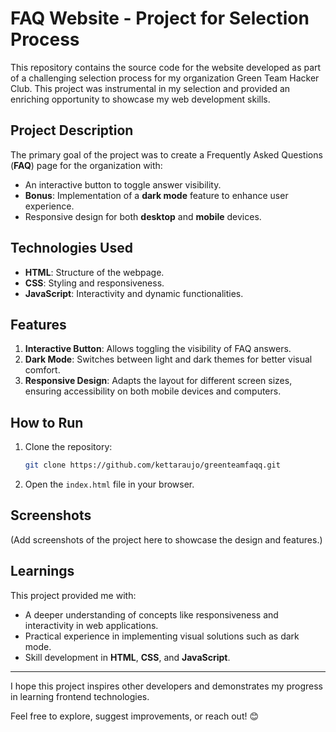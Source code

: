# FAQ Website - Project for Selection Process

This repository contains the source code for the website developed as part of a challenging selection process for my organization Green Team Hacker Club. This project was instrumental in my selection and provided an enriching opportunity to showcase my web development skills.

## Project Description
The primary goal of the project was to create a Frequently Asked Questions (**FAQ**) page for the organization with:

- An interactive button to toggle answer visibility.
- **Bonus**: Implementation of a **dark mode** feature to enhance user experience.
- Responsive design for both **desktop** and **mobile** devices.

## Technologies Used
- **HTML**: Structure of the webpage.
- **CSS**: Styling and responsiveness.
- **JavaScript**: Interactivity and dynamic functionalities.

## Features
1. **Interactive Button**: Allows toggling the visibility of FAQ answers.
2. **Dark Mode**: Switches between light and dark themes for better visual comfort.
3. **Responsive Design**: Adapts the layout for different screen sizes, ensuring accessibility on both mobile devices and computers.

## How to Run
1. Clone the repository:
   ```bash
   git clone https://github.com/kettaraujo/greenteamfaqq.git
   ```
2. Open the `index.html` file in your browser.

## Screenshots
(Add screenshots of the project here to showcase the design and features.)

## Learnings
This project provided me with:
- A deeper understanding of concepts like responsiveness and interactivity in web applications.
- Practical experience in implementing visual solutions such as dark mode.
- Skill development in **HTML**, **CSS**, and **JavaScript**.

---

I hope this project inspires other developers and demonstrates my progress in learning frontend technologies.

Feel free to explore, suggest improvements, or reach out! 😊
